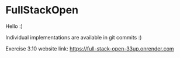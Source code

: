 # FullStackOpen

Hello :)

Individual implementations are available in git commits :)

Exercise 3.10 website link: https://full-stack-open-33up.onrender.com